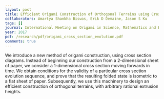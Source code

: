 ```yaml
---
layout: post
title: Efficient Origami Construction of Orthogonal Terrains using Cross Section Evolution
collaborators: Amartya Shankha Biswas, Erik D Demaine, Jason S Ku
tags: []
journal: International Meeting on Origami in Science, Mathematics and Education (7OSME)
year: 2017
pdf: /research/pdf/origami_cross_section_evolution.pdf
comments: true
---
```

We introduce a new method of origami construction, using cross section diagrams. Instead of beginning our construction from a 2-dimensional sheet of paper, we consider a 1-dimensional cross section moving forwards in time. We obtain conditions for the validity of a particular cross section evolution sequence, and prove that the resulting folded state is isometric to a flat sheet of paper. Subsequently, we use this machinery to design an efficient construction of orthogonal terrains, with arbitrary rational extrusion heights.
